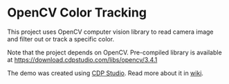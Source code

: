 # OpenCV Color Tracking

This project uses OpenCV computer vision library to read camera image and filter out or track a specific color.

Note that the project depends on OpenCV. Pre-compiled library is available at 
https://download.cdpstudio.com/libs/opencv/3.4.1

The demo was created using [CDP Studio](https://cdpstudio.com/home-edition).
Read more about it in [wiki](https://github.com/CDPTechnologies/OpenCV-ColorTracking/wiki).
